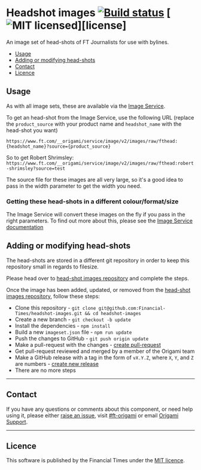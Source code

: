 # Headshot images [![Build status](https://img.shields.io/circleci/project/Financial-Times/headshot-images.svg)](https://circleci.com/gh/Financial-Times/headshot-images) [![MIT licensed](https://img.shields.io/badge/license-MIT-blue.svg)][license]

An image set of head-shots of FT Journalists for use with bylines.

- [Usage](#usage)
- [Adding or modifying head-shots](#adding-or-modifying-head-shots)
- [Contact](#contact)
- [Licence](#licence)


## Usage

As with all image sets, these are available via the [Image Service](https://www.ft.com/__origami/service/image/v2).

To get an head-shot from the Image Service, use the following URL (replace the `product_source` with your product name and `headshot_name` with the head-shot you want)

`https://www.ft.com/__origami/service/image/v2/images/raw/fthead:{headshot_name}?source={product_source}`

So to get Robert Shrimsley:
`https://www.ft.com/__origami/service/image/v2/images/raw/fthead:robert-shrimsley?source=test`

The source file for these images are all very large, so it's a good idea to pass in the width parameter to get the width you need.

### Getting these head-shots in a different colour/format/size

The Image Service will convert these images on the fly if you pass in the right parameters. To find out more about this, please see the [Image Service documentation](https://www.ft.com/__origami/service/image/v2/docs/api)

## Adding or modifying head-shots

The head-shots are stored in a different git repository in order to keep this repository small in regards to filesize.

Please head over to [head-shot images repository](https://github.com/financial-times/ftheadshots) and complete the steps.

Once the image has been added, updated, or removed from the [head-shot images repository](https://www.example.com), follow these steps:

- Clone this repository - `git clone git@github.com:Financial-Times/headshot-images.git && cd headshot-images`
- Create a new branch - `git checkout -b update`
- Install the dependencies - `npm install`
- Build a new `imageset.json` file - `npm run update`
- Push the changes to GitHub - `git push origin update`
- Make a pull-request with the changes - [create pull-request](https://github.com/Financial-Times/headshot-images/compare/update?expand=1)
- Get pull-request reviewed and merged by a member of the Origami team
- Make a GitHub release with a tag in the form of `vX.Y.Z`, where `X`, `Y`, and `Z` are numbers - [create new release](https://github.com/Financial-Times/headshot-images/releases/new)
- There are no more steps

----

## Contact

If you have any questions or comments about this component, or need help using it, please either [raise an issue](https://github.com/Financial-Times/headshot-images/issues), visit [#ft-origami](https://financialtimes.slack.com/messages/ft-origami/) or email [Origami Support](mailto:origami-support@ft.com).

----

## Licence

This software is published by the Financial Times under the [MIT licence](http://opensource.org/licenses/MIT).
